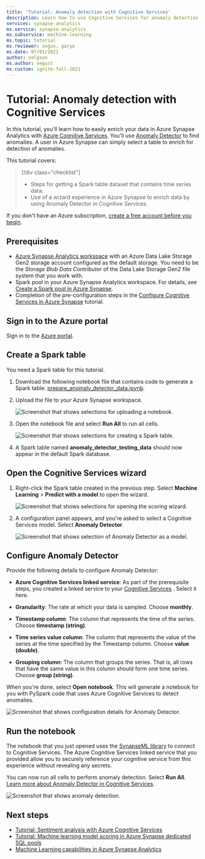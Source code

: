 ```yaml
---
title: 'Tutorial: Anomaly detection with Cognitive Services'
description: Learn how to use Cognitive Services for anomaly detection in Azure Synapse Analytics.
services: synapse-analytics
ms.service: synapse-analytics
ms.subservice: machine-learning
ms.topic: tutorial
ms.reviewer: sngun, garye
ms.date: 07/01/2021
author: nelgson
ms.author: negust
ms.custom: ignite-fall-2021
---
```


# Tutorial: Anomaly detection with Cognitive Services

In this tutorial, you'll learn how to easily enrich your data in Azure Synapse Analytics with [Azure Cognitive Services](../../cognitive-services/index.yml). You'll use [Anomaly Detector](../../cognitive-services/anomaly-detector/index.yml) to find anomalies. A user in Azure Synapse can simply select a table to enrich for detection of anomalies.

This tutorial covers:

> [!div class="checklist"]
> - Steps for getting a Spark table dataset that contains time series data.
> - Use of a wizard experience in Azure Synapse to enrich data by using Anomaly Detector in Cognitive Services.

If you don't have an Azure subscription, [create a free account before you begin](https://azure.microsoft.com/free/).

## Prerequisites

- [Azure Synapse Analytics workspace](../get-started-create-workspace.md) with an Azure Data Lake Storage Gen2 storage account configured as the default storage. You need to be the *Storage Blob Data Contributor* of the Data Lake Storage Gen2 file system that you work with.
- Spark pool in your Azure Synapse Analytics workspace. For details, see [Create a Spark pool in Azure Synapse](../quickstart-create-sql-pool-studio.md).
- Completion of the pre-configuration steps in the [Configure Cognitive Services in Azure Synapse](tutorial-configure-cognitive-services-synapse.md) tutorial.

## Sign in to the Azure portal

Sign in to the [Azure portal](https://portal.azure.com/).

## Create a Spark table

You need a Spark table for this tutorial.

1. Download the following notebook file that contains code to generate a Spark table: [prepare_anomaly_detector_data.ipynb](https://go.microsoft.com/fwlink/?linkid=2149577).

1. Upload the file to your Azure Synapse workspace.

   ![Screenshot that shows selections for uploading a notebook.](media/tutorial-cognitive-services/tutorial-cognitive-services-anomaly-00a.png)

1. Open the notebook file and select **Run All** to run all cells.

   ![Screenshot that shows selections for creating a Spark table.](media/tutorial-cognitive-services/tutorial-cognitive-services-anomaly-00b.png)

1. A Spark table named **anomaly_detector_testing_data** should now appear in the default Spark database.

## Open the Cognitive Services wizard

1. Right-click the Spark table created in the previous step. Select **Machine Learning** > **Predict with a model** to open the wizard.

   ![Screenshot that shows selections for opening the scoring wizard.](media/tutorial-cognitive-services/tutorial-cognitive-services-anomaly-00g.png)

2. A configuration panel appears, and you're asked to select a Cognitive Services model. Select **Anomaly Detector**.

   ![Screenshot that shows selection of Anomaly Detector as a model.](media/tutorial-cognitive-services/tutorial-cognitive-services-anomaly-00c.png)

## Configure Anomaly Detector

Provide the following details to configure Anomaly Detector:

- **Azure Cognitive Services linked service**: As part of the prerequisite steps, you created a linked service to your [Cognitive Services](tutorial-configure-cognitive-services-synapse.md) . Select it here.

- **Granularity**: The rate at which your data is sampled. Choose **monthly**. 

- **Timestamp column**: The column that represents the time of the series. Choose **timestamp (string)**.

- **Time series value column**: The column that represents the value of the series at the time specified by the Timestamp column. Choose **value (double)**.

- **Grouping column**: The column that groups the series. That is, all rows that have the same value in this column should form one time series. Choose **group (string)**.

When you're done, select **Open notebook**. This will generate a notebook for you with PySpark code that uses Azure Cognitive Services to detect anomalies.

![Screenshot that shows configuration details for Anomaly Detector.](media/tutorial-cognitive-services/tutorial-cognitive-services-anomaly-config.png)

## Run the notebook

The notebook that you just opened uses the [SynapseML library](https://github.com/microsoft/SynapseML) to connect to Cognitive Services. The Azure Cognitive Services linked service that you provided allow you to securely reference your cognitive service from this experience without revealing any secrets.

You can now run all cells to perform anomaly detection. Select **Run All**. [Learn more about Anomaly Detector in Cognitive Services](../../cognitive-services/anomaly-detector/index.yml).

![Screenshot that shows anomaly detection.](media/tutorial-cognitive-services/tutorial-cognitive-services-anomaly-notebook.png)

## Next steps

- [Tutorial: Sentiment analysis with Azure Cognitive Services](tutorial-cognitive-services-sentiment.md)
- [Tutorial: Machine learning model scoring in Azure Synapse dedicated SQL pools](tutorial-sql-pool-model-scoring-wizard.md)
- [Machine Learning capabilities in Azure Synapse Analytics](what-is-machine-learning.md)
